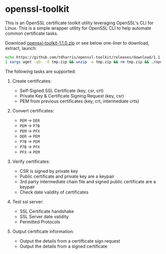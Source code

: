 # openssl-toolkit
This is an OpenSSL certificate toolkit utility leveraging OpenSSL's CLI for Linux. This is a simple wrapper utility for OpenSSL CLI to help automate common certificate tasks.

Download <a href="https://github.com/tdharris/openssl-toolkit/releases/download/1.1.0/openssl-toolkit-1.1.0.zip">openssl-toolkit-1.1.0.zip</a> or see below one-liner to download, extract, launch:
```bash
echo https://github.com/tdharris/openssl-toolkit/releases/download/1.1.0/openssl-toolkit-1.1.0.zip \
| xargs wget -qO- -O tmp.zip && unzip -o tmp.zip && rm tmp.zip && ./openssl-toolkit/openssl-toolkit.sh
```

The following tasks are supported:

1. Create certificates:
   - Self-Signed SSL Certificate (key, csr, crt)
   - Private Key & Certificate Signing Request (key, csr)
   - PEM from previous certificates (key, crt, intermediate crts) 

2. Convert certificates:
   - `PEM` -> `DER`
   - `PEM` -> `P7B`
   - `PEM` -> `PFX`
   - `DER` -> `PEM`
   - `P7B` -> `PEM`
   - `P7B` -> `PFX`
   - `PFX` -> `PEM`

3. Verify certificates:
   - CSR is signed by private key
   - Public certificate and private key are a keypair
   - 3rd party intermediate chain file and signed public certificate are a keypair
   - Check date validity of certificates

4. Test ssl server:
   - SSL Certificate handshake
   - SSL Server date validity
   - Permitted Protocols

5. Output certificate information:
   - Output the details from a certifticate sign request
   - Output the details from a signed certificate
